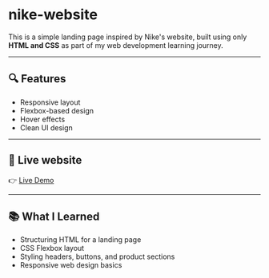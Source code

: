 # nike-website
This is a simple landing page inspired by Nike's website, built using only **HTML and CSS** as part of my web development learning journey.

---

## 🔍 Features

- Responsive layout
- Flexbox-based design
- Hover effects
- Clean UI design

---
## 📸 Live website

👉 [Live Demo](https://sarveshnatulkar.github.io/nike-website/) 

---


## 📚 What I Learned

- Structuring HTML for a landing page
- CSS Flexbox layout
- Styling headers, buttons, and product sections
- Responsive web design basics

